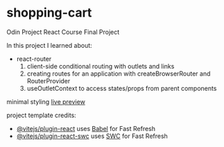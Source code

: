 # shopping-cart

Odin Project React Course Final Project

In this project I learned about:
* react-router
    1. client-side conditional routing with outlets and links
    2. creating routes for an application with createBrowserRouter and RouterProvider
    3. useOutletContext to access states/props from parent components

minimal styling [live preview](https://mizakson-shopping-cart.netlify.app/)

  
project template credits:
- [@vitejs/plugin-react](https://github.com/vitejs/vite-plugin-react/blob/main/packages/plugin-react/README.md) uses [Babel](https://babeljs.io/) for Fast Refresh
- [@vitejs/plugin-react-swc](https://github.com/vitejs/vite-plugin-react-swc) uses [SWC](https://swc.rs/) for Fast Refresh
